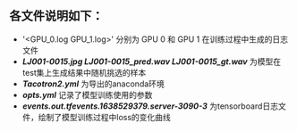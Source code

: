 各文件说明如下：
--------------
* '<GPU_0.log GPU_1.log>'  分别为 GPU 0 和 GPU 1 在训练过程中生成的日志文件  
* ***LJ001-0015.jpg  LJ001-0015_pred.wav LJ001-0015_gt.wav***  为模型在test集上生成结果中随机挑选的样本  
* ***Tacotron2.yml***  为导出的anaconda环境  
* ***opts.yml***  记录了模型训练使用的参数  
* ***events.out.tfevents.1638529379.server-3090-3***  为tensorboard日志文件，绘制了模型训练过程中loss的变化曲线
